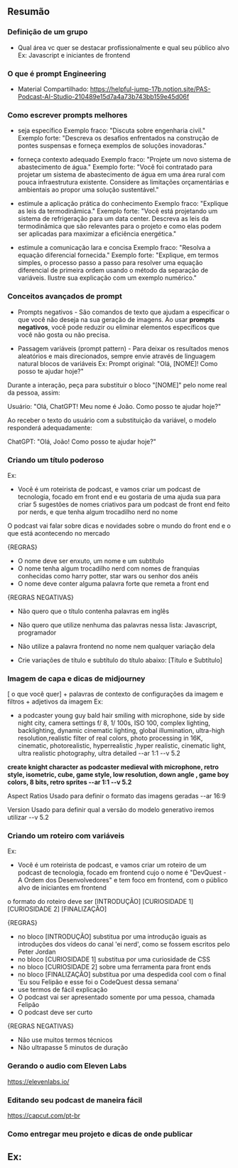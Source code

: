 ## Resumão

### Definição de um grupo
- Qual área vc quer se destacar profissionalmente e qual seu público alvo
Ex: Javascript e iniciantes de frontend

### O que é prompt Engineering
- Material Compartilhado: https://helpful-jump-17b.notion.site/PAS-Podcast-AI-Studio-210489e15d7a4a73b743bb159e45d06f

### Como escrever prompts melhores
- seja específico
Exemplo fraco: "Discuta sobre engenharia civil."
Exemplo forte: "Descreva os desafios enfrentados na construção de pontes suspensas e forneça exemplos de soluções inovadoras."

- forneça contexto adequado
Exemplo fraco: "Projete um novo sistema de abastecimento de água."
Exemplo forte: "Você foi contratado para projetar um sistema de abastecimento de água em uma área rural com pouca infraestrutura existente. Considere as limitações orçamentárias e ambientais ao propor uma solução sustentável."

- estimule a aplicação prática do conhecimento
Exemplo fraco: "Explique as leis da termodinâmica."
Exemplo forte: "Você está projetando um sistema de refrigeração para um data center. Descreva as leis da termodinâmica que são relevantes para o projeto e como elas podem ser aplicadas para maximizar a eficiência energética."

- estimule a comunicação lara e concisa 
Exemplo fraco: "Resolva a equação diferencial fornecida."
Exemplo forte: "Explique, em termos simples, o processo passo a passo para resolver uma equação diferencial de primeira ordem usando o método da separação de variáveis. Ilustre sua explicação com um exemplo numérico."

### Conceitos avançados de prompt
- Prompts negativos - São comandos de texto que ajudam a especificar o que você não deseja na sua geração de imagens. Ao usar **prompts negativos**, você pode reduzir ou eliminar elementos específicos que você não gosta ou não precisa.

- Passagem variáveis (prompt pattern) - Para deixar os resultados menos aleatórios e mais direcionados, sempre envie através de linguagem natural blocos de variáveis
Ex:
Prompt original: "Olá, [NOME]! Como posso te ajudar hoje?"

Durante a interação, peça para substituir o bloco "[NOME]" pelo nome real da pessoa, assim:

Usuário: "Olá, ChatGPT! Meu nome é João. Como posso te ajudar hoje?"

Ao receber o texto do usuário com a substituição da variável, o modelo responderá adequadamente:

ChatGPT: "Olá, João! Como posso te ajudar hoje?"

### Criando um título poderoso 
Ex:
- Você é um roteirista de podcast, e vamos criar um podcast de tecnologia, focado em front end e eu gostaria de uma ajuda sua para criar 5 sugestões de nomes criativos para um podcast de front end feito por nerds, e que tenha algum trocadilho nerd no nome

O podcast vai falar sobre dicas e novidades sobre o mundo do front end e o que está acontecendo no mercado

{REGRAS}

- O nome deve ser enxuto, um nome e um subtítulo
- O nome tenha algum trocadilho nerd com nomes de franquias conhecidas como harry potter, star wars ou senhor dos anéis
- O nome deve conter alguma palavra forte que remeta a front end

{REGRAS NEGATIVAS}

- Não quero que o título contenha palavras em inglês
- Não quero que utilize nenhuma das palavras nessa lista: Javascript, programador
- Não utilize a palavra frontend no nome nem qualquer variação dela

- Crie variações de título e subtítulo do título abaixo:
[Título e Subtítulo]

### Imagem de capa e dicas de midjourney
[ o que você quer] + palavras de contexto de configurações da imagem e filtros + adjetivos da imagem
Ex:
- a podcaster young guy bald hair smiling with microphone, side by side night city, camera settings f/ 8, 1/ 100s, ISO 100, complex lighting, backlighting, dynamic cinematic lighting, global illumination, ultra-high resolution,realistic filter of real colors, photo processing in 16K, cinematic, photorealistic, hyperrealistic ,hyper realistic, cinematic light, ultra realistic photography, ultra detailed --ar 1:1 --v 5.2

**create knight character as podcaster medieval with microphone, retro style, isometric, cube, game style, low resolution, down angle , game boy colors, 8 bits, retro sprites --ar 1:1 --v 5.2**

Aspect Ratios
Usado para definir o formato das imagens geradas
--ar 16:9

Version
Usado para definir qual a versão do modelo generativo iremos utilizar
--v 5.2

### Criando um roteiro com variáveis
Ex:
- Você é um roteirista de podcast, e vamos criar um  roteiro de um podcast de tecnologia, focado em frontend cujo o nome é "DevQuest - A Ordem dos Desenvolvedores" e tem foco em frontend,  com o público alvo de iniciantes em frontend

o formato do roteiro deve ser
[INTRODUÇÃO]
[CURIOSIDADE 1]
[CURIOSIDADE 2]
[FINALIZAÇÃO]

{REGRAS}

- no bloco [INTRODUÇÃO] substitua por uma introdução iguais as introduções dos vídeos do canal 'ei nerd', como se fossem escritos pelo Peter Jordan
- no bloco [CURIOSIDADE 1] substitua por uma curiosidade de CSS
- no bloco [CURIOSIDADE 2] sobre uma ferramenta para front ends
- no bloco [FINALIZAÇÃO] substitua por uma despedida cool com o final 'Eu sou Felipão e esse foi o CodeQuest dessa semana'
- use termos de fácil explicação
- O podcast vai ser apresentado somente por uma pessoa, chamada Felipão
- O podcast deve ser curto

{REGRAS NEGATIVAS}

- Não use muitos termos técnicos
- Não ultrapasse 5 minutos de duração

### Gerando o audio com Eleven Labs
https://elevenlabs.io/

### Editando seu podcast de maneira fácil
https://capcut.com/pt-br

### Como entregar meu projeto e dicas de onde publicar
Ex:
- 

